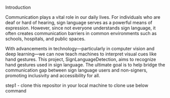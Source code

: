 Introduction

Communication plays a vital role in our daily lives. For individuals who are deaf or hard of hearing, sign language serves as a powerful means of expression. However, since not everyone understands sign language, it often creates communication barriers in common environments such as schools, hospitals, and public spaces.

With advancements in technology—particularly in computer vision and deep learning—we can now teach machines to interpret visual cues like hand gestures. This project, SignLanguageDetection, aims to recognize hand gestures used in sign language. The ultimate goal is to help bridge the communication gap between sign language users and non-signers, promoting inclusivity and accessibility for all.

step1 - clone this repositor in your local machine to clone use below command


